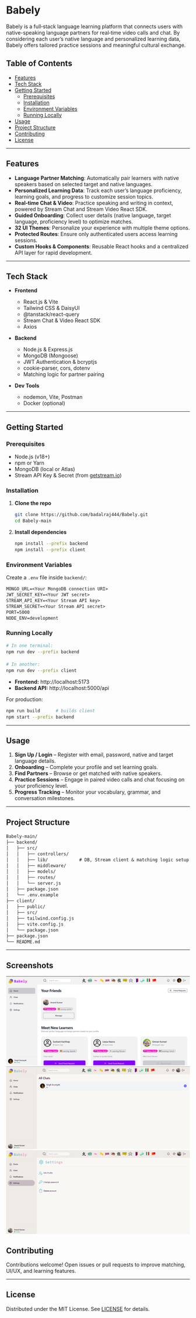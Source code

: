 # Babely

Babely is a full‑stack language learning platform that connects users with native-speaking language partners for real‑time video calls and chat. By considering each user’s native language and personalized learning data, Babely offers tailored practice sessions and meaningful cultural exchange.

## Table of Contents

- [Features](#features)  
- [Tech Stack](#tech-stack)  
- [Getting Started](#getting-started)  
  - [Prerequisites](#prerequisites)  
  - [Installation](#installation)  
  - [Environment Variables](#environment-variables)  
  - [Running Locally](#running-locally)  
- [Usage](#usage)  
- [Project Structure](#project-structure)  
- [Contributing](#contributing)  
- [License](#license)  

---

## Features

- **Language Partner Matching**: Automatically pair learners with native speakers based on selected target and native languages.  
- **Personalized Learning Data**: Track each user’s language proficiency, learning goals, and progress to customize session topics.  
- **Real‑time Chat & Video**: Practice speaking and writing in context, powered by Stream Chat and Stream Video React SDK.  
- **Guided Onboarding**: Collect user details (native language, target language, proficiency level) to optimize matches.  
- **32 UI Themes**: Personalize your experience with multiple theme options.  
- **Protected Routes**: Ensure only authenticated users access learning sessions.  
- **Custom Hooks & Components**: Reusable React hooks and a centralized API layer for rapid development.  

---

## Tech Stack

- **Frontend**  
  - React.js & Vite  
  - Tailwind CSS & DaisyUI  
  - @tanstack/react-query  
  - Stream Chat & Video React SDK  
  - Axios  

- **Backend**  
  - Node.js & Express.js  
  - MongoDB (Mongoose)  
  - JWT Authentication & bcryptjs  
  - cookie-parser, cors, dotenv  
  - Matching logic for partner pairing  

- **Dev Tools**  
  - nodemon, Vite, Postman  
  - Docker (optional)  

---

## Getting Started

### Prerequisites

- Node.js (v18+)  
- npm or Yarn  
- MongoDB (local or Atlas)  
- Stream API Key & Secret (from [getstream.io](https://getstream.io/))

### Installation

1. **Clone the repo**  
   ```bash
   git clone https://github.com/badalraj444/Babely.git
   cd Babely-main
   ```

2. **Install dependencies**  
   ```bash
   npm install --prefix backend
   npm install --prefix client
   ```

### Environment Variables

Create a `.env` file inside `backend/`:

```env
MONGO_URL=<Your MongoDB connection URI>
JWT_SECRET_KEY=<Your JWT secret>
STREAM_API_KEY=<Your Stream API key>
STREAM_SECRET=<Your Stream API secret>
PORT=5000
NODE_ENV=development
```

### Running Locally

```bash
# In one terminal:
npm run dev --prefix backend

# In another:
npm run dev --prefix client
```

- **Frontend:** http://localhost:5173  
- **Backend API:** http://localhost:5000/api  

For production:

```bash
npm run build      # builds client
npm start --prefix backend
```

---

## Usage

1. **Sign Up / Login** – Register with email, password, native and target language details.  
2. **Onboarding** – Complete your profile and set learning goals.  
3. **Find Partners** – Browse or get matched with native speakers.  
4. **Practice Sessions** – Engage in paired video calls and chat focusing on your proficiency level.  
5. **Progress Tracking** – Monitor your vocabulary, grammar, and conversation milestones.

---

## Project Structure

```
Babely-main/
├── backend/
│   ├── src/
│   │   ├── controllers/
│   │   ├── lib/            # DB, Stream client & matching logic setup
│   │   ├── middleware/
│   │   ├── models/
│   │   ├── routes/
│   │   └── server.js
│   ├── package.json
│   └── .env.example
├── client/
│   ├── public/
│   ├── src/
│   ├── tailwind.config.js
│   ├── vite.config.js
│   └── package.json
├── package.json
└── README.md
```

---

## Screenshots
![alt text](image.png)
![alt text](image-1.png)
![alt text](image-2.png)

## Contributing

Contributions welcome! Open issues or pull requests to improve matching, UI/UX, and learning features.

---

## License

Distributed under the MIT License. See [LICENSE](LICENSE) for details.
